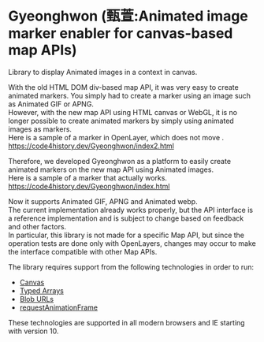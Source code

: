 Gyeonghwon (甄萱:Animated image marker enabler for canvas-based map APIs)
==============

Library to display Animated images in a context in canvas.

With the old HTML DOM div-based map API, it was very easy to create animated markers. You simply had to create a marker using an image such as Animated GIF or APNG.  
However, with the new map API using HTML canvas or WebGL, it is no longer possible to create animated markers by simply using animated images as markers.  
Here is a sample of a marker in OpenLayer, which does not move .  
https://code4history.dev/Gyeonghwon/index2.html

Therefore, we developed Gyeonghwon as a platform to easily create animated markers on the new map API using Animated images.  
Here is a sample of a marker that actually works.  
https://code4history.dev/Gyeonghwon/index.html

Now it supports Animated GIF, APNG and Animated webp.  
The current implementation already works properly, but the API interface is a reference implementation and is subject to change based on feedback and other factors.  
In particular, this library is not made for a specific Map API, but since the operation tests are done only with OpenLayers, changes may occur to make the interface compatible with other Map APIs.

The library requires support from the following technologies in order to run:

 * [Canvas](http://caniuse.com/#feat=canvas)
 * [Typed Arrays](http://caniuse.com/#feat=typedarrays)
 * [Blob URLs](http://caniuse.com/#feat=bloburls)
 * [requestAnimationFrame](http://caniuse.com/#feat=requestanimationframe)
 
These technologies are supported in all modern browsers and IE starting with version 10.
